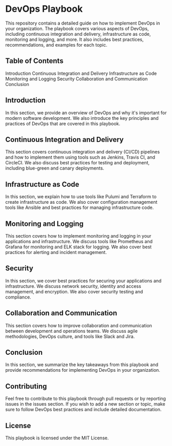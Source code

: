 # DevOps Playbook
This repository contains a detailed guide on how to implement DevOps in your organization. The playbook covers various aspects of DevOps, including continuous integration and delivery, infrastructure as code, monitoring and logging, and more. It also includes best practices, recommendations, and examples for each topic.

## Table of Contents
Introduction
Continuous Integration and Delivery
Infrastructure as Code
Monitoring and Logging
Security
Collaboration and Communication
Conclusion

## Introduction
In this section, we provide an overview of DevOps and why it's important for modern software development. We also introduce the key principles and practices of DevOps that are covered in this playbook.

## Continuous Integration and Delivery
This section covers continuous integration and delivery (CI/CD) pipelines and how to implement them using tools such as Jenkins, Travis CI, and CircleCI. We also discuss best practices for testing and deployment, including blue-green and canary deployments.

## Infrastructure as Code
In this section, we explain how to use tools like Pulumi and Terraform to create infrastructure as code. We also cover configuration management tools like Ansible and best practices for managing infrastructure code.

## Monitoring and Logging
This section covers how to implement monitoring and logging in your applications and infrastructure. We discuss tools like Prometheus and Grafana for monitoring and ELK stack for logging. We also cover best practices for alerting and incident management.

## Security
In this section, we cover best practices for securing your applications and infrastructure. We discuss network security, identity and access management, and encryption. We also cover security testing and compliance.

## Collaboration and Communication
This section covers how to improve collaboration and communication between development and operations teams. We discuss agile methodologies, DevOps culture, and tools like Slack and Jira.

## Conclusion
In this section, we summarize the key takeaways from this playbook and provide recommendations for implementing DevOps in your organization.

## Contributing
Feel free to contribute to this playbook through pull requests or by reporting issues in the issues section. If you wish to add a new section or topic, make sure to follow DevOps best practices and include detailed documentation.

## License
This playbook is licensed under the MIT License.
